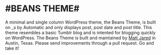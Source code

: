 #BEANS THEME#
===

A minimal and single column WordPress theme, the Beans Theme, is built on _s by Automatic and only displays post, post date and post title. This theme resembles a basic Tumblr blog and is intented for blogging quickly on WordPress. The Beans Theme is built and maintained by [Matt Jared](http://github.com/mattjared) in Austin, Texas. Please send improvements through a pull request. Go and take it! 
